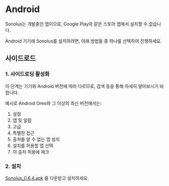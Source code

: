 # Android

Sonolus는 개발중인 앱이므로, Google Play와 같은 스토어 앱에서 설치할 수 없습니다.

Android 기기에 Sonolus를 설치하려면, 아래 방법들 중 하나를 선택하여 진행하세요.

## 사이드로드

### 1. 사이드로딩 활성화

이 단계는 기기와 Android 버전에 따라 다르므로, 검색 등을 통해 자세히 알아보시기 바랍니다.

예시로 Android Oreo와 그 이상의 최신 버전에서는:

1. 설정
2. 앱 및 알림
3. 고급
4. 특별한 접근
5. 출처를 알 수 없는 앱 설치
6. 설치를 허용할 앱 선택
7. 이 출처 허용에 체크

### 2. 설치

[Sonolus_0.6.4.apk](https://sonolus.com/download/Sonolus_0.6.4.apk) 를 다운받고 설치하세요.
